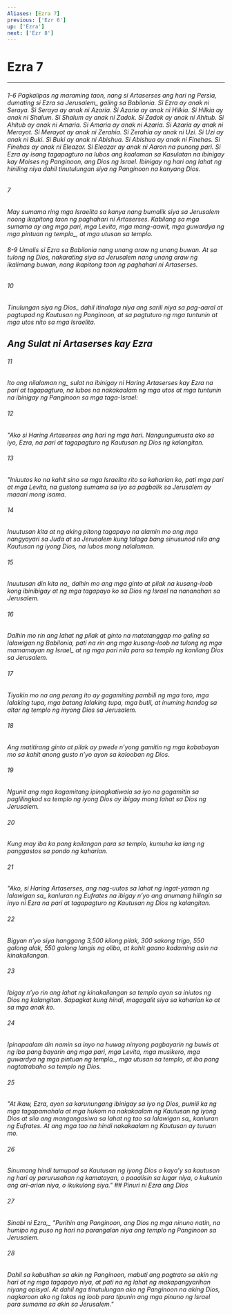 ```yaml
---
Aliases: [Ezra 7]
previous: ['Ezr 6']
up: ['Ezra']
next: ['Ezr 8']
---
```

# Ezra 7

***
###### 1-6 Pagkalipas ng maraming taon, nang si Artaserses ang hari ng Persia, dumating si Ezra <i class="trans-change">sa Jerusalem_ galing sa Babilonia. Si Ezra ay anak ni Seraya. Si Seraya ay anak ni Azaria. Si Azaria ay anak ni Hilkia. Si Hilkia ay anak ni Shalum. Si Shalum ay anak ni Zadok. Si Zadok ay anak ni Ahitub. Si Ahitub ay anak ni Amaria. Si Amaria ay anak ni Azaria. Si Azaria ay anak ni Merayot. Si Merayot ay anak ni Zerahia. Si Zerahia ay anak ni Uzi. Si Uzi ay anak ni Buki. Si Buki ay anak ni Abishua. Si Abishua ay anak ni Finehas. Si Finehas ay anak ni Eleazar. Si Eleazar ay anak ni Aaron na punong pari. Si Ezra ay isang tagapagturo na lubos ang kaalaman sa Kasulatan na ibinigay kay Moises ng Panginoon, ang Dios ng Israel. Ibinigay ng hari ang lahat ng hiniling niya dahil tinutulungan siya ng Panginoon na kanyang Dios. 





















###### 7 










May sumama ring mga Israelita sa kanya nang bumalik siya sa Jerusalem noong ikapitong taon ng paghahari ni Artaserses. Kabilang sa mga sumama ay ang mga pari, mga Levita, mga mang-aawit, mga guwardya ng mga pintuan <i class="trans-change">ng templo_, at mga utusan sa templo.

###### 8-9 Umalis si Ezra sa Babilonia nang unang araw ng unang buwan. At sa tulong ng Dios, nakarating siya sa Jerusalem nang unang araw ng ikalimang buwan, nang ikapitong taon ng paghahari ni Artaserses. 





















###### 10 










<i class="trans-change">Tinulungan siya ng Dios_ dahil itinalaga niya ang sarili niya sa pag-aaral at pagtupad ng Kautusan ng Panginoon, at sa pagtuturo ng mga tuntunin at mga utos nito sa mga Israelita.

## Ang Sulat ni Artaserses kay Ezra 





















###### 11 










Ito ang <i class="trans-change">nilalaman ng_ sulat na ibinigay ni Haring Artaserses kay Ezra na pari at tagapagturo, na lubos na nakakaalam ng mga utos at mga tuntunin na ibinigay ng Panginoon sa mga taga-Israel: 





















###### 12 










"Ako si Haring Artaserses ang hari ng mga hari. Nangungumusta ako sa iyo, Ezra, na pari at tagapagturo ng Kautusan ng Dios ng kalangitan. 





















###### 13 










"Iniuutos ko na kahit sino sa mga Israelita rito sa kaharian ko, pati mga pari at mga Levita, na gustong sumama sa iyo sa pagbalik sa Jerusalem ay maaari mong isama. 





















###### 14 










Inuutusan kita at ng aking pitong tagapayo na alamin mo ang mga nangyayari sa Juda at sa Jerusalem kung talaga bang sinusunod nila ang Kautusan ng iyong Dios, na lubos mong nalalaman. 





















###### 15 










<i class="trans-change">Inuutusan din kita na_ dalhin mo ang mga ginto at pilak na kusang-loob kong ibinibigay at ng mga tagapayo ko sa Dios ng Israel na nananahan sa Jerusalem. 





















###### 16 










Dalhin mo rin ang lahat ng pilak at ginto na matatanggap mo galing sa lalawigan ng Babilonia, pati na rin ang mga kusang-loob na tulong ng mga mamamayan <i class="trans-change">ng Israel_ at ng mga pari nila para sa templo ng kanilang Dios sa Jerusalem. 





















###### 17 










Tiyakin mo na ang perang ito ay gagamiting pambili ng mga toro, mga lalaking tupa, mga batang lalaking tupa, mga butil, at inuming handog sa altar ng templo ng inyong Dios sa Jerusalem. 





















###### 18 










Ang matitirang ginto at pilak ay pwede nʼyong gamitin ng mga kababayan mo sa kahit anong gusto nʼyo ayon sa kalooban ng Dios. 





















###### 19 










Ngunit ang mga kagamitang ipinagkatiwala sa iyo na gagamitin sa paglilingkod sa templo ng iyong Dios ay ibigay mong lahat sa Dios ng Jerusalem. 





















###### 20 










Kung may iba ka pang kailangan para sa templo, kumuha ka lang ng panggastos sa pondo ng kaharian. 





















###### 21 










"Ako, si Haring Artaserses, ang nag-uutos sa lahat ng ingat-yaman ng <i class="trans-change">lalawigan sa_ kanluran ng Eufrates na ibigay nʼyo ang anumang hilingin sa inyo ni Ezra na pari at tagapagturo ng Kautusan ng Dios ng kalangitan. 





















###### 22 










Bigyan nʼyo siya hanggang 3,500 kilong pilak, 300 sakong trigo, 550 galong alak, 550 galong langis ng olibo, at kahit gaano kadaming asin na kinakailangan. 





















###### 23 










Ibigay nʼyo rin ang lahat ng kinakailangan sa templo ayon sa iniutos ng Dios ng kalangitan. Sapagkat kung hindi, magagalit siya sa kaharian ko at sa mga anak ko. 





















###### 24 










Ipinapaalam din namin sa inyo na huwag ninyong pagbayarin ng buwis at ng iba pang bayarin ang mga pari, mga Levita, mga musikero, mga guwardya ng mga pintuan <i class="trans-change">ng templo_, mga utusan sa templo, at iba pang nagtatrabaho sa templo ng Dios. 





















###### 25 










"At ikaw, Ezra, ayon sa karunungang ibinigay sa iyo ng Dios, pumili ka ng mga tagapamahala at mga hukom na nakakaalam ng Kautusan ng iyong Dios at sila ang mangangasiwa sa lahat ng tao sa <i class="trans-change">lalawigan sa_ kanluran ng Eufrates. At ang mga tao na hindi nakakaalam ng Kautusan ay turuan mo. 





















###### 26 










Sinumang hindi tumupad sa Kautusan ng iyong Dios o kayaʼy sa kautusan ng hari ay parurusahan ng kamatayan, o paaalisin sa lugar niya, o kukunin ang ari-arian niya, o ikukulong siya." ## Pinuri ni Ezra ang Dios 





















###### 27 










<i class="trans-change">Sinabi ni Ezra,_ "Purihin ang Panginoon, ang Dios ng mga ninuno natin, na humipo ng puso ng hari na parangalan niya ang templo ng Panginoon sa Jerusalem. 





















###### 28 










Dahil sa kabutihan sa akin ng Panginoon, mabuti ang pagtrato sa akin ng hari at ng mga tagapayo niya, at pati na ng lahat ng makapangyarihan niyang opisyal. At dahil nga tinutulungan ako ng Panginoon na aking Dios, nagkaroon ako ng lakas ng loob para tipunin ang mga pinuno ng Israel para sumama sa akin sa Jerusalem."

